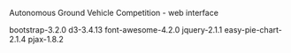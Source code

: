Autonomous Ground Vehicle Competition - web interface

  bootstrap-3.2.0
  d3-3.4.13
  font-awesome-4.2.0
  jquery-2.1.1
  easy-pie-chart-2.1.4
  pjax-1.8.2
